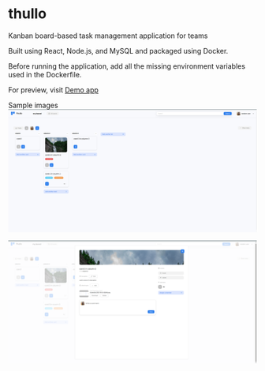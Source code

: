 # thullo
Kanban board-based task management application for teams

Built using React, Node.js, and MySQL and packaged using Docker.

Before running the application, add all the missing environment variables used in the Dockerfile.

For preview, visit
[Demo app](https://thullo-4epa.onrender.com/)

Sample images
![Dashboard](sample-images/1.png)

![Details](sample-images/2.png)
